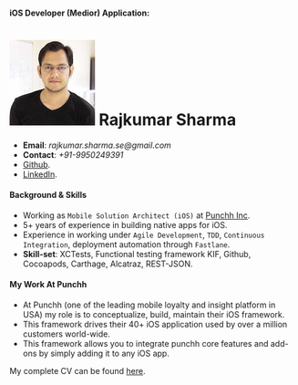 #### iOS Developer (Medior) Application:

![rajkumar_sharma](resources/10195003.jpg)
Rajkumar Sharma
==
- **Email**: _rajkumar.sharma.se@gmail.com_
- **Contact**: _+91-9950249391_
- [Github](https://github.com/ProiOSDeveloper).
- [LinkedIn](https://in.linkedin.com/in/iosgeek).

#### Background & Skills
- Working as `Mobile Solution Architect (iOS)` at [Punchh Inc](https://punchh.com).
- 5+ years of experience in building native apps for iOS.
- Experience in working under `Agile Development`, `TDD`, `Continuous Integration`, deployment automation through `Fastlane`.
- **Skill-set**: XCTests, Functional testing framework KIF, Github, Cocoapods, Carthage, Alcatraz, REST-JSON.

#### My Work At Punchh
- At Punchh (one of the leading mobile loyalty and insight platform in USA) my role is to conceptualize, build, maintain their iOS framework.
- This framework drives their 40+ iOS application used by over a million customers world-wide.
- This framework allows you to integrate punchh core features and add-ons by simply adding it to any iOS app.

My complete CV can be found [here](resources/CV_Rajkumar_Sharma.pdf).
